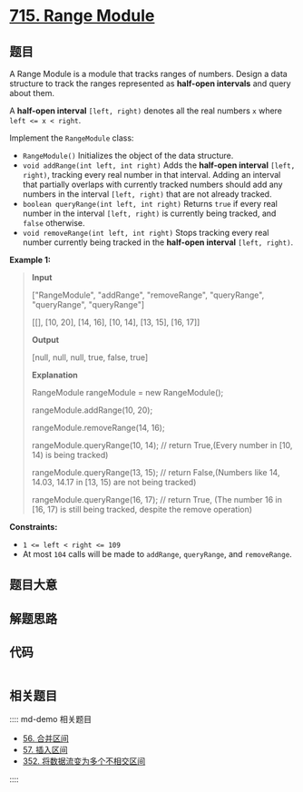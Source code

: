 # [715. Range Module](https://leetcode.com/problems/range-module)

## 题目

A Range Module is a module that tracks ranges of numbers. Design a data
structure to track the ranges represented as **half-open intervals** and query
about them.

A **half-open interval** `[left, right)` denotes all the real numbers `x`
where `left <= x < right`.

Implement the `RangeModule` class:

  * `RangeModule()` Initializes the object of the data structure.
  * `void addRange(int left, int right)` Adds the **half-open interval** `[left, right)`, tracking every real number in that interval. Adding an interval that partially overlaps with currently tracked numbers should add any numbers in the interval `[left, right)` that are not already tracked.
  * `boolean queryRange(int left, int right)` Returns `true` if every real number in the interval `[left, right)` is currently being tracked, and `false` otherwise.
  * `void removeRange(int left, int right)` Stops tracking every real number currently being tracked in the **half-open interval** `[left, right)`.



**Example 1:**

> 
> 
> 
> 
> 
> **Input**
> 
> ["RangeModule", "addRange", "removeRange", "queryRange", "queryRange", "queryRange"]
> 
> [[], [10, 20], [14, 16], [10, 14], [13, 15], [16, 17]]
> 
> **Output**
> 
> [null, null, null, true, false, true]
> 
> 
> 
> **Explanation**
> 
> RangeModule rangeModule = new RangeModule();
> 
> rangeModule.addRange(10, 20);
> 
> rangeModule.removeRange(14, 16);
> 
> rangeModule.queryRange(10, 14); // return True,(Every number in [10, 14) is being tracked)
> 
> rangeModule.queryRange(13, 15); // return False,(Numbers like 14, 14.03, 14.17 in [13, 15) are not being tracked)
> 
> rangeModule.queryRange(16, 17); // return True, (The number 16 in [16, 17) is still being tracked, despite the remove operation)

**Constraints:**

  * `1 <= left < right <= 109`
  * At most `104` calls will be made to `addRange`, `queryRange`, and `removeRange`.


## 题目大意

## 解题思路

## 代码

```javascript

```

## 相关题目

:::: md-demo 相关题目
- [56. 合并区间](https://leetcode.com/problems/merge-intervals)
- [57. 插入区间](https://leetcode.com/problems/insert-interval)
- [352. 将数据流变为多个不相交区间](https://leetcode.com/problems/data-stream-as-disjoint-intervals)

::::
